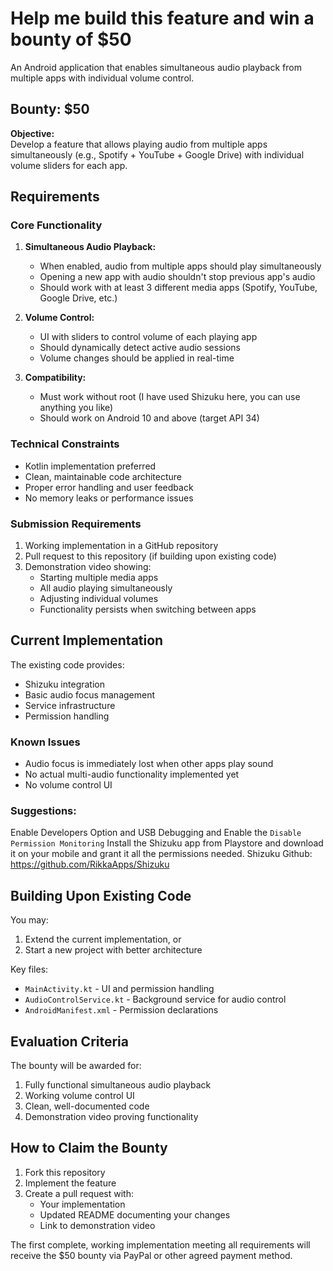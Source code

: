 # Help me build this feature and win a bounty of $50

An Android application that enables simultaneous audio playback from multiple apps with individual volume control.

## Bounty: $50

**Objective:**  
Develop a feature that allows playing audio from multiple apps simultaneously (e.g., Spotify + YouTube + Google Drive) with individual volume sliders for each app.

## Requirements

### Core Functionality
1. **Simultaneous Audio Playback:**
   - When enabled, audio from multiple apps should play simultaneously
   - Opening a new app with audio shouldn't stop previous app's audio
   - Should work with at least 3 different media apps (Spotify, YouTube, Google Drive, etc.)

2. **Volume Control:**
   - UI with sliders to control volume of each playing app
   - Should dynamically detect active audio sessions
   - Volume changes should be applied in real-time

3. **Compatibility:**
   - Must work without root (I have used Shizuku here, you can use anything you like)
   - Should work on Android 10 and above (target API 34)

### Technical Constraints
- Kotlin implementation preferred
- Clean, maintainable code architecture
- Proper error handling and user feedback
- No memory leaks or performance issues

### Submission Requirements
1. Working implementation in a GitHub repository
2. Pull request to this repository (if building upon existing code)
3. Demonstration video showing:
   - Starting multiple media apps
   - All audio playing simultaneously
   - Adjusting individual volumes
   - Functionality persists when switching between apps

## Current Implementation

The existing code provides:
- Shizuku integration
- Basic audio focus management
- Service infrastructure
- Permission handling

### Known Issues
- Audio focus is immediately lost when other apps play sound
- No actual multi-audio functionality implemented yet
- No volume control UI

### Suggestions:

Enable Developers Option and USB Debugging and Enable the `Disable Permission Monitoring`
Install the Shizuku app from Playstore and download it on your mobile and grant it all the permissions needed.
Shizuku Github: https://github.com/RikkaApps/Shizuku 

## Building Upon Existing Code

You may:
1. Extend the current implementation, or
2. Start a new project with better architecture

Key files:
- `MainActivity.kt` - UI and permission handling
- `AudioControlService.kt` - Background service for audio control
- `AndroidManifest.xml` - Permission declarations

## Evaluation Criteria

The bounty will be awarded for:
1. Fully functional simultaneous audio playback
2. Working volume control UI
3. Clean, well-documented code
4. Demonstration video proving functionality

## How to Claim the Bounty

1. Fork this repository
2. Implement the feature
3. Create a pull request with:
   - Your implementation
   - Updated README documenting your changes
   - Link to demonstration video

The first complete, working implementation meeting all requirements will receive the $50 bounty via PayPal or other agreed payment method.
